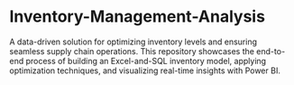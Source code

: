 # Inventory-Management-Analysis
A data-driven solution for optimizing inventory levels and ensuring seamless supply chain operations. This repository showcases the end-to-end process of building an Excel-and-SQL inventory model, applying optimization techniques, and visualizing real-time insights with Power BI.
